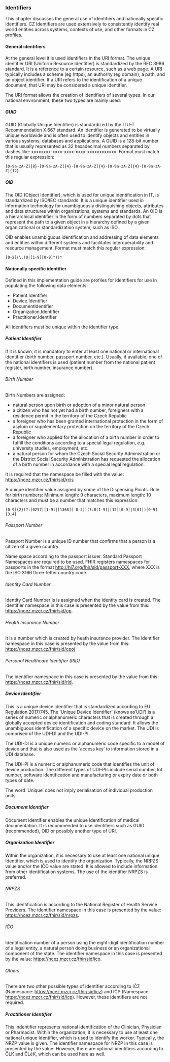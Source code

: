 ### Identifiers
This chapter discusses the general use of identifiers and nationally specific identifiers. CZ Identifiers are used extensively to consistently identify real world entities across systems, contexts of use, and other formats in CZ profiles.

#### General identifiers

At the general level it is used identifiers in the URI format.
The unique identifier URI (Uniform Resource Identifier) ​​is standardized by the RFC 3986 standard. It is a reference to a certain resource, such as a web page. A URI typically includes a scheme (eg https), an authority (eg domain), a path, and an object identifier. If a URI refers to the identification of a unique document, that URI may be considered a unique identifier.

The URI format allows the creation of identifiers of several types. In our national environment, these two types are mainly used:  

##### GUID
GUID (Globally Unique Identifier) ​​is standardized by the ITU-T Recommendation X.667 standard. An identifier is generated to be virtually unique worldwide and is often used to identify objects and entities in various systems, databases and applications. A GUID is a 128-bit number that is usually represented as 32 hexadecimal numbers separated by dashes like: xxxxxxxx-xxxx-xxxx-xxxx-xxxxxxxxxxxx.
Format must match this regular expression:
~~~ 
[0-9a-zA-Z]{8}-[0-9a-zA-Z]{4}-[0-9a-zA-Z]{4}-[0-9a-zA-Z]{4}-[0-9a-zA-Z]{12} 
~~~

##### OID
The OID (Object Identifier), which is used for unique identification in IT, is standardized by ISO/IEC standards. It is a unique identifier used in information technology for unambiguously distinguishing objects, attributes and data structures within organizations, systems and standards. An OID is a hierarchical identifier in the form of numbers separated by dots that represent the path to a given object in a hierarchy defined by a given organizational or standardization system, such as ISO. 

OID enables unambiguous identification and addressing of data elements and entities within different systems and facilitates interoperability and resource management.
Format must match this regular expression:
~~~ 
[0-2](\.(0|[1-9][0-9]*))* 
~~~

#### Nationally specific identifier

Defined in this implementation guide are profiles for identifiers for use in populating the following data elements:
* Patient.Identifier
* Device.Identifier
* DocumentIdentifier
* Organization.Identifier
* Practitioner.Identifier

All identifiers must be unique within the identifier type. 

##### Patient Identifier
If it is known, it is mandatory to enter at least one national or international identifier (birth number, passport number, etc.). Usually, if available, one of the national identifiers is used (patient number from the national patient register, birth number, insurance number).

###### Birth Number
Birth Numbers are assigned: 
* natural person upon birth or adoption of a minor natural person 
* a citizen who has not yet had a birth number, foreigners with a residence permit in the territory of the Czech Republic 
* a foreigner who has been granted international protection in the form of asylum or supplementary protection on the territory of the Czech Republic 
* a foreigner who applied for the allocation of a birth number in order to fulfill the conditions according to a special legal regulation, e.g. university studies, employment, etc. 
* a natural person for whom the Czech Social Security Administration or the District Social Security Administration has requested the allocation of a birth number in accordance with a special legal regulation.

It is required that the namespace be filled with the value: https://ncez.mzcr.cz/fhir/sid/rcis 

A unique identifier value assigned by some of the Dispensing Points. Rule for birth numbers: Minimum length: 9 characters, maximum length: 10 characters and must be a number that matches this expression:
~~~ 
[0-9]{2}(?:[0257][1-9]|[1368][ 0-2])(?:0[1-9]|[12][0-9]|3[01])[0-9]{3,4} 
~~~

###### Passport Number
Passport Number is a unique ID number that confirms that a person is a citizen of a given country. 

Name space according to the passport issuer. Standard Passport Namespaces are required to be used. FHIR registers namespaces for passports in the format http://hl7.org/fhir/sid/passport-XXX, where XXX is the ISO 3166 three-letter country code.

###### Identity Card Number
Identity Card Number is is assigned when the identity card is created. The identifier namespace in this case is presented by the value from this: https://ncez.mzcr.cz/fhir/sid/op.

###### Health Insurance Number 
It is a number which is created by heath insurance provider. The identifier namespace in this case is presented by the value from this: https://ncez.mzcr.cz/fhir/sid/cpoj 

###### Personal Healthcare Identifier (RID)
The identifier namespace in this case is presented by the value from this: https://ncez.mzcr.cz/fhir/sid/rid.

##### Device Identifier
This is a unique device identifier that is standardized according to EU Regulation 2017/745. The ‘Unique Device Identifier’ (knows as‘UDI’) is a series of numeric or alphanumeric characters that is created through a globally accepted device identification and coding standard. It allows the unambiguous identification of a specific device on the market. The UDI is comprised of the UDI-DI and the UDI-PI.

The UDI-DI is a unique numeric or alphanumeric code specific to a model of device and that is also used as the ‘access key’ to information stored in a UDI database.

The UDI-PI is a numeric or alphanumeric code that identifies the unit of device production.
The different types of UDI-PIs include serial number, lot number, software identification and manufacturing or expiry date or both types of date.

The word ‘Unique’ does not imply serialisation of individual production units.

##### Document Identifier
Document identifier enables the unique identification of medical documentation. It is recommended to use identifiers such as GUID (recommended), OID or possibly another type of URI.

##### Organization Identifier
Within the organization, it is necessary to use at least one national unique Identifier, which is used to identify the organization. Typically, the NRPZS value and/or the IČO value are stated. It is allowed to include information from other identification systems. The use of the identifier NRPZS is preferred.

###### NRPZS
This identification is according to the National Register of Health Service Providers. The identifier namespace in this case is presented by the value: https://ncez.mzcr.cz/fhir/sid/nrpzs.

###### IČO
Identification number of a person using the eight-digit identification number of a legal entity, a natural person doing business or an organizational component of the state. The identifier namespace in this case is presented by the value: https://ncez.mzcr.cz/fhir/sid/ico.

###### Others
There are two other possible types of identifier according to IČZ (Namespace: https://ncez.mzcr.cz/fhir/sid/icz) and IČP (Namespace: https://ncez.mzcr.cz/fhir/sid/icp). However, these identifiers are not required. 

##### Practitioner Identifier
This indentifier represents national identification of the Clinician, Physician or Pharmacist. Within the organization, it is necessary to use at least one national unique Identifier, which is used to identify the worker. Typically, the NRZP value is given. The identifier namespace for NRZP in this case is presented by the value: However, there are optional identifiers according to ČLK and ČLéK, which can be used here as well.